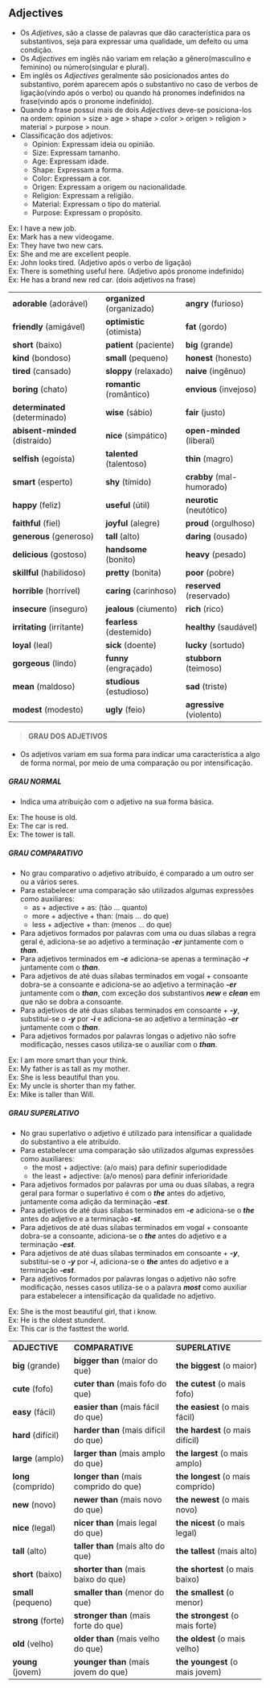 ## Adjectives
* Os *Adjetives*, são a classe de palavras que dão característica para os substantivos, seja para expressar uma qualidade, um defeito ou uma condição. 
* Os *Adjectives* em inglês não variam em relação a gênero(masculino e feminino) ou número(singular e plural).
* Em inglês os *Adjectives* geralmente são posicionados antes do substantivo, porém aparecem após o substantivo no caso de verbos de ligação(vindo após o verbo) ou quando há pronomes indefinidos na frase(vindo após o pronome indefinido).
* Quando a frase possui mais de dois *Adjectives* deve-se posiciona-los na ordem: opinion > size > age > shape > color > origen > religion > material > purpose > noun.
* Classificação dos adjetivos:
    - Opinion: Expressam ideia ou opinião.
    - Size: Expressam tamanho.
    - Age: Expressam idade.
    - Shape: Expressam a forma.
    - Color: Expressam a cor.
    - Origen: Expressam a origem ou nacionalidade.
    - Religion: Expressam a religião.
    - Material: Expressam o tipo do material.
    - Purpose: Expressam o propósito.

Ex: I have a new job.  
Ex: Mark has a new videogame.  
Ex: They have two new cars.  
Ex: She and me are excellent people.  
Ex: John looks tired. (Adjetivo após o verbo de ligação)  
Ex: There is something useful here. (Adjetivo após pronome indefinido)  
Ex: He has a brand new red car. (dois adjetivos na frase)

<table>
    <tr>
        <td><b>adorable</b> (adorável)</td>
        <td><b>organized</b> (organizado)</td>     
        <td><b>angry</b> (furioso)</td> 
    </tr>
    <tr>
        <td><b>friendly</b> (amigável)</td>
        <td><b>optimistic</b> (otimista)</td>      
        <td><b>fat</b> (gordo)</td>
    </tr>
    <tr>
        <td><b>short</b> (baixo)</td>
        <td><b>patient</b> (paciente)</td> 
        <td><b>big</b> (grande)</td>
    </tr>
    <tr>
        <td><b>kind</b> (bondoso)</td>
        <td><b>small</b> (pequeno)</td>  
        <td><b>honest</b> (honesto)</td>
    </tr>
    <tr>
        <td><b>tired</b> (cansado)</td>
        <td><b>sloppy</b> (relaxado)</td>
        <td><b>naive</b> (ingênuo)</td> 
    </tr>
    <tr>
        <td><b>boring</b> (chato)</td>
        <td><b>romantic</b> (romântico)</td>   
        <td><b>envious</b> (invejoso)</td>
    </tr>
    <tr>
        <td><b>determinated</b> (determinado)</td>
        <td><b>wise</b> (sábio)</td>    
        <td><b>fair</b> (justo)</td>
    </tr>
    <tr>
        <td><b>abisent-minded</b> (distraído)</td>
        <td><b>nice</b> (simpático)</td>
        <td><b>open-minded</b> (liberal)</td>
    </tr>
    <tr>
        <td><b>selfish</b> (egoísta)</td>
        <td><b>talented</b> (talentoso)</td>
        <td><b>thin</b> (magro)</td>
    </tr>
    <tr>
        <td><b>smart</b> (esperto)</td>
        <td><b>shy</b> (tímido)</td>
        <td><b>crabby</b> (mal-humorado)</td>
    </tr>
    <tr>
        <td><b>happy</b> (feliz)</td>
        <td><b>useful</b> (útil)</td>
        <td><b>neurotic</b> (neutótico)</td>   
    </tr>
    <tr>
        <td><b>faithful</b> (fiel)</td>
        <td><b>joyful</b> (alegre)</td>
        <td><b>proud</b> (orgulhoso)</td>
    </tr>
    <tr>
        <td><b>generous</b> (generoso)</td>
        <td><b>tall</b> (alto)</td>
        <td><b>daring</b> (ousado)</td> 
    </tr>
    <tr>
        <td><b>delicious</b> (gostoso)</td>
        <td><b>handsome</b> (bonito)</td> 
        <td><b>heavy</b> (pesado)</td>
    </tr>
    <tr>
        <td><b>skillful</b> (habilidoso)</td>
        <td><b>pretty</b> (bonita)</td>
        <td><b>poor</b> (pobre)</td>
    </tr>
    <tr>
        <td><b>horrible</b> (horrível)</td>
        <td><b>caring</b> (carinhoso)</td>
        <td><b>reserved</b> (reservado)</td>
    </tr>
    <tr>
        <td><b>insecure</b> (inseguro)</td>
        <td><b>jealous</b> (ciumento)</td> 
        <td><b>rich</b> (rico)</td>
    </tr>
    <tr>
        <td><b>irritating</b> (irritante)</td>
        <td><b>fearless</b> (destemido)</td>   
        <td><b>healthy</b> (saudável)</td>
    </tr>
    <tr>
        <td><b>loyal</b> (leal)</td>
        <td><b>sick</b> (doente)</td>
        <td><b>lucky</b> (sortudo)</td>
    </tr>
    <tr>
        <td><b>gorgeous</b> (lindo)</td>
        <td><b>funny</b> (engraçado)</td>
        <td><b>stubborn</b> (teimoso)</td>
    </tr>
    <tr>
        <td><b>mean</b> (maldoso)</td>
        <td><b>studious</b> (estudioso)</td>
        <td><b>sad</b> (triste)</td>
    </tr>
    <tr>
        <td><b>modest</b> (modesto)</td>
        <td><b>ugly</b> (feio)</td> 
        <td><b>agressive</b> (violento)</td>
    </tr>
</table>

> #### GRAU DOS ADJETIVOS
* Os adjetivos variam em sua forma para indicar uma característica a algo de forma normal, por meio de uma comparação ou por intensificação.

##### GRAU NORMAL
* Indica uma atribuição com o adjetivo na sua forma básica.

Ex: The house is old.  
Ex: The car is red.  
Ex: The tower is tall.  

##### GRAU COMPARATIVO
* No grau comparativo o adjetivo atribuído, é comparado a um outro ser ou a vários seres.
* Para estabelecer uma comparação são utilizados algumas expressões como auxiliares:
    - as + adjective + as: (tão ... quanto)
    - more + adjective + than: (mais ... do que)
    - less + adjective + than: (menos ... do que)
* Para adjetivos formados por palavras com uma ou duas sílabas a regra geral é, adiciona-se ao adjetivo a terminação ***-er*** juntamente com o ***than***.
* Para adjetivos terminados em ***-e*** adiciona-se apenas a terminação ***-r*** juntamente com o ***than***.
* Para adjetivos de até duas sílabas terminados em vogal + consoante dobra-se a consoante e adiciona-se ao adjetivo a terminação ***-er*** juntamente com o ***than***, com exceção dos substantivos ***new*** e ***clean*** em que não se dobra a consoante.
* Para adjetivos de até duas sílabas terminados em consoante + ***-y***, substitui-se o ***-y*** por ***-i*** e adiciona-se ao adjetivo a terminação ***-er*** juntamente com o ***than***.
* Para adjetivos formados por palavras longas o adjetivo não sofre modificação, nesses casos utiliza-se o auxiliar com o ***than***.

Ex: I am more smart than your think.  
Ex: My father is as tall as my mother.  
Ex: She is less beautiful than you.  
Ex: My uncle is shorter than my father.  
Ex: Mike is taller than Will.    

##### GRAU SUPERLATIVO
* No grau superlativo o adjetivo é utilizado para intensificar a qualidade do substantivo a ele atribuído.
* Para estabelecer uma comparação são utilizados algumas expressões como auxiliares:
    - the most + adjective: (a/o mais) para definir superiodidade
    - the least + adjective: (a/o menos) para definir inferioridade
* Para adjetivos formados por palavras por uma ou duas sílabas, a regra geral para formar o superlativo é com o ***the*** antes do adjetivo, juntamente coma adição da terminação ***-est***.
* Para adjetivos de até duas sílabas terminados em ***-e*** adiciona-se o ***the*** antes do adjetivo e a terminação ***-st***.
* Para adjetivos de até duas sílabas terminados em vogal + consoante dobra-se a consoante, adiciona-se o ***the*** antes do adjetivo e a terminação ***-est***.
* Para adjetivos de até duas sílabas terminados em consoante + ***-y***, substitui-se o ***-y*** por ***-i***, adiciona-se o ***the*** antes do adjetivo e a terminação ***-est***.
* Para adjetivos formados por palavras longas o adjetivo não sofre modificação, nesses casos utiliza-se o a palavra ***most*** como auxiliar para estabelecer a intensificação da qualidade no adjetivo.

Ex: She is the most beautiful girl, that i know.  
Ex: He is the oldest stundent.  
Ex: This car is the fasttest the world.  

<table>
    <tr>
        <td><b>ADJECTIVE</b></td>
        <td><b>COMPARATIVE</b></td>
        <td><b>SUPERLATIVE</b></td>        
    </tr>
    <tr>
        <td><b>big</b> (grande)</td>
        <td><b>bigger than</b> (maior do que)</td>
        <td><b>the biggest</b> (o maior)</td>       
    </tr>
    <tr>
        <td><b>cute</b> (fofo)</td>
        <td><b>cuter than</b> (mais fofo do que)</td>
        <td><b>the cutest</b> (o mais fofo)</td> 
    </tr>
    <tr>
        <td><b>easy</b> (fácil)</td>
        <td><b>easier than</b> (mais fácil do que)</td>
        <td><b>the easiest</b> (o mais fácil)</td>   
    </tr>
    <tr>
        <td><b>hard</b> (difícil)</td>
        <td><b>harder than</b> (mais difícil do que)</td>
        <td><b>the hardest</b> (o mais difícil)</td>
    </tr>
    <tr>
        <td><b>large</b> (amplo)</td>
        <td><b>larger than</b> (mais amplo do que)</td>
        <td><b>the largest</b> (o mais amplo)</td>  
    </tr>
    <tr>
        <td><b>long</b> (comprido)</td>
        <td><b>longer than</b> (mais comprido do que)</td>
        <td><b>the longest</b> (o mais comprido)</td>  
    </tr>
    <tr>
        <td><b>new</b> (novo)</td>
        <td><b>newer than</b> (mais novo do que)</td>
        <td><b>the newest</b> (o mais novo)</td>
    </tr>
    <tr>
        <td><b>nice</b> (legal)</td>
        <td><b>nicer than</b> (mais legal do que)</td>
        <td><b>the nicest</b> (o mais legal)</td>
    </tr>
    <tr>
        <td><b>tall</b> (alto)</td>
        <td><b>taller than</b> (mais alto do que)</td>
        <td><b>the tallest</b> (mais alto)</td>
    </tr>
    <tr>
        <td><b>short</b> (baixo)</td>
        <td><b>shorter than</b> (mais baixo do que)</td>
        <td><b>the shortest</b> (o mais baixo)</td> 
    </tr>
    <tr>
        <td><b>small</b> (pequeno)</td>
        <td><b>smaller than</b> (menor do que)</td>
        <td><b>the smallest</b> (o menor)</td>
    </tr>
    <tr>
        <td><b>strong</b> (forte)</td>
        <td><b>stronger than</b> (mais forte do que)</td>
        <td><b>the strongest</b> (o mais forte)</td>
    </tr>
    <tr>
        <td><b>old</b> (velho)</td>
        <td><b>older than</b> (mais velho do que)</td>
        <td><b>the oldest</b> (o mais velho)</td> 
    </tr>
    <tr>
        <td><b>young</b> (jovem)</td>
        <td><b>younger than</b> (mais jovem do que)</td>
        <td><b>the youngest</b> (o mais jovem)</td>
    </tr>
</table>